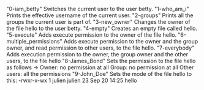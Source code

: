 "0-iam_betty"             Switches the current user to the user betty.
"1-who_am_i"              Prints the effective username of the current user.
"2-groups"                Prints all the groups the current user is part of.
"3-new_owner"             Changes the owner of the file hello to the user betty.
"4-empty"                 Creates an empty file called hello.
"5-execute"               Adds execute permission to the owner of the file hello.
"6-multiple_permissions"  Adds execute permission to the owner and the group owner, and read permission to other users, to the file hello.
"7-everybody"             Adds execution permission to the owner, the group owner and the other users, to the file hello
"8-James_Bond"            Sets the permission to the file hello as follows -> Owner: no permission at all Group: no permission at all Other users: all the permissions
"9-John_Doe"              Sets the mode of the file hello to this: -rwxr-x-wx 1 julien julien 23 Sep 20 14:25 hello

